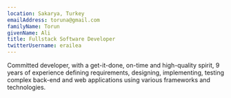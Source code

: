 ```yaml
---
location: Sakarya, Turkey
emailAddress: toruna@gmail.com
familyName: Torun
givenName: Ali
title: Fullstack Software Developer
twitterUsername: erailea
---
```


Committed developer, with a get-it-done, on-time and high-quality spirit, 9 years of experience defining requirements, designing, implementing, testing complex back-end and web applications using various frameworks and technologies.
